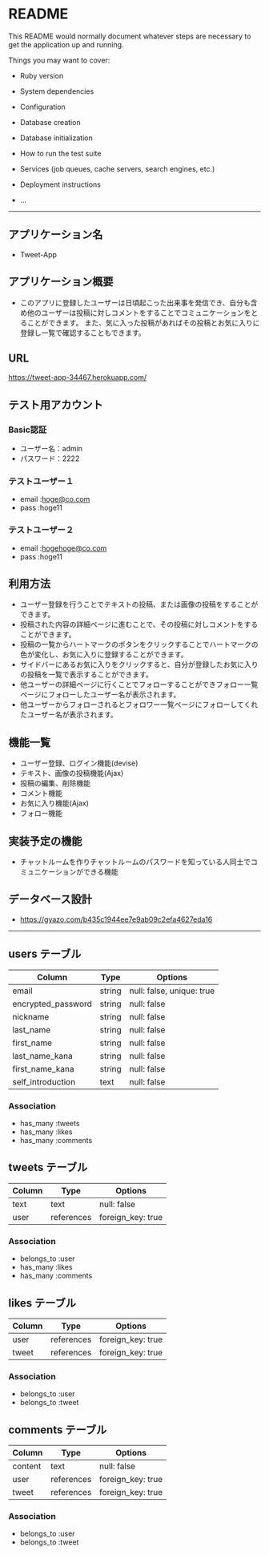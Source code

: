 # README

This README would normally document whatever steps are necessary to get the
application up and running.

Things you may want to cover:

* Ruby version

* System dependencies

* Configuration

* Database creation

* Database initialization

* How to run the test suite

* Services (job queues, cache servers, search engines, etc.)

* Deployment instructions

* ...

_____________________________________________________________________________________________________________________________________________

## アプリケーション名
* Tweet-App

## アプリケーション概要
* このアプリに登録したユーザーは日頃起こった出来事を発信でき、自分も含め他のユーザーは投稿に対しコメントをすることでコミュニケーションをとることができます。
  また、気に入った投稿があればその投稿とお気に入りに登録し一覧で確認することもできます。

## URL
https://tweet-app-34467.herokuapp.com/

## テスト用アカウント
### Basic認証
* ユーザー名：admin
* パスワード：2222
### テストユーザー１
* email :hoge@co.com
* pass  :hoge11
### テストユーザー２
* email :hogehoge@co.com
* pass  :hoge11

## 利用方法
* ユーザー登録を行うことでテキストの投稿、または画像の投稿をすることができます。
* 投稿された内容の詳細ページに進むことで、その投稿に対しコメントをすることができます。
* 投稿の一覧からハートマークのボタンをクリックすることでハートマークの色が変化し、お気に入りに登録することができます。
* サイドバーにあるお気に入りをクリックすると、自分が登録したお気に入りの投稿を一覧で表示することができます。
* 他ユーザーの詳細ページに行くことでフォローすることができフォロー一覧ページにフォローしたユーザー名が表示されます。
* 他ユーザーからフォローされるとフォロワー一覧ページにフォローしてくれたユーザー名が表示されます。

## 機能一覧
* ユーザー登録、ログイン機能(devise)
* テキスト、画像の投稿機能(Ajax)
* 投稿の編集、削除機能
* コメント機能
* お気に入り機能(Ajax)
* フォロー機能

## 実装予定の機能
* チャットルームを作りチャットルームのパスワードを知っている人同士でコミュニケーションができる機能

## データベース設計
* https://gyazo.com/b435c1944ee7e9ab09c2efa4627eda16


_____________________________________________________________________________________________________________________________________________



## users テーブル

| Column                  | Type   | Options                  |
| ----------------------- | ------ | ------------------------ |
| email                   | string | null: false, unique: true|
| encrypted_password      | string | null: false              |
| nickname                | string | null: false              |
| last_name               | string | null: false              |
| first_name              | string | null: false              |
| last_name_kana          | string | null: false              |
| first_name_kana         | string | null: false              |
| self_introduction       | text   | null: false              |


### Association

- has_many :tweets
- has_many :likes
- has_many :comments



## tweets テーブル

| Column                 | Type          | Options           |
| ---------------------- | ------------- | ----------------- |
| text                   | text          | null: false       |
| user                   | references    | foreign_key: true |

### Association

- belongs_to :user
- has_many   :likes
- has_many   :comments



## likes テーブル

| Column                 | Type          | Options           |
| -----------------------| ------------- | ----------------- |
| user                   | references    | foreign_key: true |
| tweet                  | references    | foreign_key: true |


### Association

- belongs_to :user
- belongs_to :tweet



## comments テーブル

| Column                 | Type          | Options           |
| -----------------------| ------------- | ------------------|
| content                | text          | null: false       |
| user                   | references    | foreign_key: true |
| tweet                  | references    | foreign_key: true |


### Association

- belongs_to :user
- belongs_to :tweet

